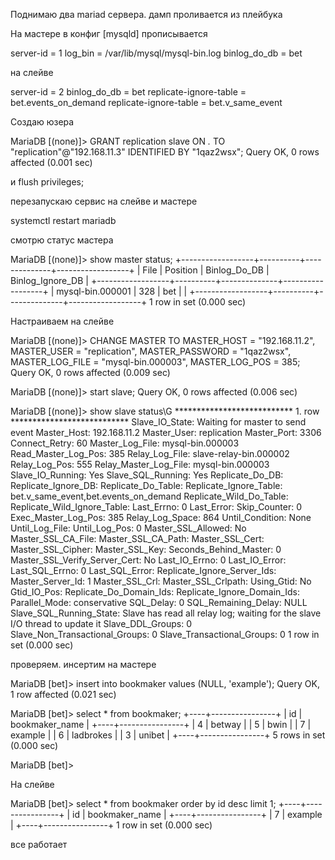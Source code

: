Поднимаю два mariad сервера. дамп проливается из плейбука

На мастере в конфиг [mysqld] прописывается

server-id = 1
log_bin = /var/lib/mysql/mysql-bin.log
binlog_do_db = bet

на слейве

server-id = 2
binlog_do_db = bet
replicate-ignore-table = bet.events_on_demand
replicate-ignore-table = bet.v_same_event

Создаю юзера

MariaDB [(none)]> GRANT replication slave ON *.* TO "replication"@"192.168.11.3" IDENTIFIED BY "1qaz2wsx";
Query OK, 0 rows affected (0.001 sec)

и flush privileges;

перезапускаю сервис на слейве и мастере

systemctl restart mariadb

смотрю статус мастера

MariaDB [(none)]> show master status;
+------------------+----------+--------------+------------------+
| File             | Position | Binlog_Do_DB | Binlog_Ignore_DB |
+------------------+----------+--------------+------------------+
| mysql-bin.000001 |      328 | bet          |                  |
+------------------+----------+--------------+------------------+
1 row in set (0.000 sec)

Настраиваем на слейве


MariaDB [(none)]> CHANGE MASTER TO MASTER_HOST = "192.168.11.2", MASTER_USER = "replication", MASTER_PASSWORD = "1qaz2wsx", MASTER_LOG_FILE = "mysql-bin.000003", MASTER_LOG_POS = 385;
Query OK, 0 rows affected (0.009 sec)

MariaDB [(none)]> start slave;
Query OK, 0 rows affected (0.006 sec)

MariaDB [(none)]> show slave status\G
*************************** 1. row ***************************
                Slave_IO_State: Waiting for master to send event
                   Master_Host: 192.168.11.2
                   Master_User: replication
                   Master_Port: 3306
                 Connect_Retry: 60
               Master_Log_File: mysql-bin.000003
           Read_Master_Log_Pos: 385
                Relay_Log_File: slave-relay-bin.000002
                 Relay_Log_Pos: 555
         Relay_Master_Log_File: mysql-bin.000003
              Slave_IO_Running: Yes
             Slave_SQL_Running: Yes
               Replicate_Do_DB: 
           Replicate_Ignore_DB: 
            Replicate_Do_Table: 
        Replicate_Ignore_Table: bet.v_same_event,bet.events_on_demand
       Replicate_Wild_Do_Table: 
   Replicate_Wild_Ignore_Table: 
                    Last_Errno: 0
                    Last_Error: 
                  Skip_Counter: 0
           Exec_Master_Log_Pos: 385
               Relay_Log_Space: 864
               Until_Condition: None
                Until_Log_File: 
                 Until_Log_Pos: 0
            Master_SSL_Allowed: No
            Master_SSL_CA_File: 
            Master_SSL_CA_Path: 
               Master_SSL_Cert: 
             Master_SSL_Cipher: 
                Master_SSL_Key: 
         Seconds_Behind_Master: 0
 Master_SSL_Verify_Server_Cert: No
                 Last_IO_Errno: 0
                 Last_IO_Error: 
                Last_SQL_Errno: 0
                Last_SQL_Error: 
   Replicate_Ignore_Server_Ids: 
              Master_Server_Id: 1
                Master_SSL_Crl: 
            Master_SSL_Crlpath: 
                    Using_Gtid: No
                   Gtid_IO_Pos: 
       Replicate_Do_Domain_Ids: 
   Replicate_Ignore_Domain_Ids: 
                 Parallel_Mode: conservative
                     SQL_Delay: 0
           SQL_Remaining_Delay: NULL
       Slave_SQL_Running_State: Slave has read all relay log; waiting for the slave I/O thread to update it
              Slave_DDL_Groups: 0
Slave_Non_Transactional_Groups: 0
    Slave_Transactional_Groups: 0
1 row in set (0.000 sec)


проверяем. инсертим на мастере

MariaDB [bet]> insert into bookmaker values (NULL, 'example');
Query OK, 1 row affected (0.021 sec)

MariaDB [bet]> select * from bookmaker;
+----+----------------+
| id | bookmaker_name |
+----+----------------+
|  4 | betway         |
|  5 | bwin           |
|  7 | example        |
|  6 | ladbrokes      |
|  3 | unibet         |
+----+----------------+
5 rows in set (0.000 sec)

MariaDB [bet]>


На слейве

MariaDB [bet]> select * from bookmaker order by id desc limit 1;
+----+----------------+
| id | bookmaker_name |
+----+----------------+
|  7 | example        |
+----+----------------+
1 row in set (0.000 sec)

все работает
